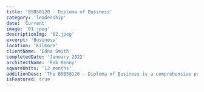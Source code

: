 ```yaml
---
title: 'BSB50120 - Diploma of Business'
category: 'leadership'
date: 'Current'
image: '01.jpeg'
descriptionImg: '02.jpeg'
excerpt: 'Business'
location: 'Kilmore'
clientName: 'Edna Smith'
completedDate: 'January 2022'
architectName: 'Rob Kenny'
squareUnits: '12 months'
additionDesc: 'The BSB50120 - Diploma of Business is a comprehensive program that equips individuals with the essential skills and knowledge to succeed in the world of business. This diploma covers a wide range of business topics, including strategic planning, marketing, financial management, and leadership. Graduates will possess the expertise to analyze business opportunities, develop effective strategies, and make informed decisions to drive organizational success. With a focus on practical skills and real-world application, this diploma prepares students for diverse business roles and provides a solid foundation for further studies or career advancement in the business sector.'
isFeatured: true
---
```



